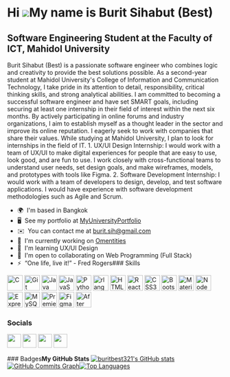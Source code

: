 Hi ![](https://user-images.githubusercontent.com/18350557/176309783-0785949b-9127-417c-8b55-ab5a4333674e.gif)My name is Burit Sihabut (Best)
============================================================================================================================================

Software Engineering Student at the Faculty of ICT, Mahidol University
----------------------------------------------------------------------

Burit Sihabut (Best) is a passionate software engineer who combines logic and creativity to provide the best solutions possible. As a second-year student at Mahidol University's College of Information and Communication Technology, I take pride in its attention to detail, responsibility, critical thinking skills, and strong analytical abilities. I am committed to becoming a successful software engineer and have set SMART goals, including securing at least one internship in their field of interest within the next six months. By actively participating in online forums and industry organizations, I aim to establish myself as a thought leader in the sector and improve its online reputation. I eagerly seek to work with companies that share their values. While studying at Mahidol University, I plan to look for internships in the field of IT. 1. UX/UI Design Internship: I would work with a team of UX/UI to make digital experiences for people that are easy to use, look good, and are fun to use. I work closely with cross-functional teams to understand user needs, set design goals, and make wireframes, models, and prototypes with tools like Figma. 2. Software Development Internship: I would work with a team of developers to design, develop, and test software applications. I would have experience with software development methodologies such as Agile and Scrum.

*   🌍  I'm based in Bangkok
*   🖥️  See my portfolio at [MyUniversityPortfolio](http://drive.google.com/file/d/1-BBNjxVaMyf7DCdQMa2bqW_Iirs-2W1x/view?usp=share_link)
*   ✉️  You can contact me at [burit.sih@gmail.com](mailto:burit.sih@gmail.com)
*   🚀  I'm currently working on [Omentities](http:///www.linkedin.com/company/omentites/)
*   🧠  I'm learning UX/UI Design
*   🤝  I'm open to collaborating on Web Programming (Full Stack)
*   ⚡  “One life, live it!” - Fred Rogers### Skills 
<p align="left">
<a href="https://docs.microsoft.com/en-us/cpp/?view=msvc-170" target="_blank" rel="noreferrer"><img src="https://raw.githubusercontent.com/danielcranney/readme-generator/main/public/icons/skills/c-colored.svg" width="36" height="36" alt="C" /></a>
<a href="https://git-scm.com/" target="_blank" rel="noreferrer"><img src="https://raw.githubusercontent.com/danielcranney/readme-generator/main/public/icons/skills/git-colored.svg" width="36" height="36" alt="Git" /></a>
<a href="https://www.oracle.com/java/" target="_blank" rel="noreferrer"><img src="https://raw.githubusercontent.com/danielcranney/readme-generator/main/public/icons/skills/java-colored.svg" width="36" height="36" alt="Java" /></a>
<a href="https://developer.mozilla.org/en-US/docs/Web/JavaScript" target="_blank" rel="noreferrer"><img src="https://raw.githubusercontent.com/danielcranney/readme-generator/main/public/icons/skills/javascript-colored.svg" width="36" height="36" alt="JavaScript" /></a>
<a href="https://www.python.org/" target="_blank" rel="noreferrer"><img src="https://raw.githubusercontent.com/danielcranney/readme-generator/main/public/icons/skills/python-colored.svg" width="36" height="36" alt="Python" /></a>
<a href="https://www.r-project.org/" target="_blank" rel="noreferrer"><img src="https://raw.githubusercontent.com/danielcranney/readme-generator/main/public/icons/skills/rlang-colored.svg" width="36" height="36" alt="rlang" /></a>
<a href="https://developer.mozilla.org/en-US/docs/Glossary/HTML5" target="_blank" rel="noreferrer"><img src="https://raw.githubusercontent.com/danielcranney/readme-generator/main/public/icons/skills/html5-colored.svg" width="36" height="36" alt="HTML5" /></a>
<a href="https://reactjs.org/" target="_blank" rel="noreferrer"><img src="https://raw.githubusercontent.com/danielcranney/readme-generator/main/public/icons/skills/react-colored.svg" width="36" height="36" alt="React" /></a>
<a href="https://www.w3.org/TR/CSS/#css" target="_blank" rel="noreferrer"><img src="https://raw.githubusercontent.com/danielcranney/readme-generator/main/public/icons/skills/css3-colored.svg" width="36" height="36" alt="CSS3" /></a>
<a href="https://getbootstrap.com/" target="_blank" rel="noreferrer"><img src="https://raw.githubusercontent.com/danielcranney/readme-generator/main/public/icons/skills/bootstrap-colored.svg" width="36" height="36" alt="Bootstrap" /></a>
<a href="https://mui.com/" target="_blank" rel="noreferrer"><img src="https://raw.githubusercontent.com/danielcranney/readme-generator/main/public/icons/skills/materialui-colored.svg" width="36" height="36" alt="Material UI" /></a>
<a href="https://nodejs.org/en/" target="_blank" rel="noreferrer"><img src="https://raw.githubusercontent.com/danielcranney/readme-generator/main/public/icons/skills/nodejs-colored.svg" width="36" height="36" alt="NodeJS" /></a>
<a href="https://expressjs.com/" target="_blank" rel="noreferrer"><img src="https://raw.githubusercontent.com/danielcranney/readme-generator/main/public/icons/skills/express-colored-dark.svg" width="36" height="36" alt="Express" /></a>
<a href="https://www.mysql.com/" target="_blank" rel="noreferrer"><img src="https://raw.githubusercontent.com/danielcranney/readme-generator/main/public/icons/skills/mysql-colored.svg" width="36" height="36" alt="MySQL" /></a>
<a href="https://www.adobe.com/uk/products/premiere.html" target="_blank" rel="noreferrer"><img src="https://raw.githubusercontent.com/danielcranney/readme-generator/main/public/icons/skills/premierepro-colored-dark.svg" width="36" height="36" alt="Premiere Pro" /></a>
<a href="https://www.figma.com/" target="_blank" rel="noreferrer"><img src="https://raw.githubusercontent.com/danielcranney/readme-generator/main/public/icons/skills/figma-colored.svg" width="36" height="36" alt="Figma" /></a>
<a href="https://www.adobe.com/uk/products/aftereffects.html" target="_blank" rel="noreferrer"><img src="https://raw.githubusercontent.com/danielcranney/readme-generator/main/public/icons/skills/aftereffects-colored-dark.svg" width="36" height="36" alt="After Effects" /></a>
</p>
                    
### Socials
<p align="left">                    
<a href="https://www.facebook.com/burit.srihabut" target="_blank" rel="noreferrer"><img src="https://raw.githubusercontent.com/danielcranney/readme-generator/main/public/icons/socials/facebook.svg" width="32" height="32" /></a>        
<a href="https://www.github.com/buritbest321" target="_blank" rel="noreferrer"><img src="https://raw.githubusercontent.com/danielcranney/readme-generator/main/public/icons/socials/github-dark.svg" width="32" height="32" /></a>                        
<a href="http://www.instagram.com/burit_best/?hl=en" target="_blank" rel="noreferrer"><img src="https://raw.githubusercontent.com/danielcranney/readme-generator/main/public/icons/socials/instagram.svg" width="32" height="32" /></a>                   
<a href="https://www.linkedin.com/in/burit-sihabut-best/" target="_blank" rel="noreferrer"><img src="https://raw.githubusercontent.com/danielcranney/readme-generator/main/public/icons/socials/linkedin.svg" width="32" height="32" /></a></p>
### Badges<b>My GitHub Stats</b>
<a
href="http://www.github.com/buritbest321"><img src="https://github-readme-stats.vercel.app/api?username=buritbest321&show_icons=true&hide=&count_private=true&title_color=84cc16&text_color=ffffff&icon_color=ef4444&bg_color=0f172a&hide_border=true&show_icons=true" alt="buritbest321's GitHub stats" /></a><a
href="http://www.github.com/buritbest321"><img src="https://github-readme-activity-graph.cyclic.app/graph?username=buritbest321&bg_color=0f172a&color=ffffff&line=ef4444&point=ffffff&area_color=0f172a&area=true&hide_border=true&custom_title=GitHub%20Commits%20Graph" alt="GitHub Commits Graph" /></a><a href="https://github.com/buritbest321" align="left"><img src="https://github-readme-stats.vercel.app/api/top-langs/?username=buritbest321&langs_count=10&title_color=84cc16&text_color=ffffff&icon_color=ef4444&bg_color=0f172a&hide_border=true&locale=en&custom_title=Top%20%Languages" alt="Top Languages" />
</a>
